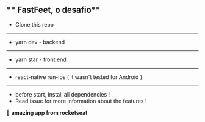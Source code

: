 ** FastFeet, o desafio**
---
- Clone this repo
---
- yarn dev - backend
---
- yarn star - front end
---
- react-native run-ios ( it wasn't tested for Android )
---

* before start, install all dependencies !
* Read issue for more information about the features !

🚀 **amazing app from rocketseat**



